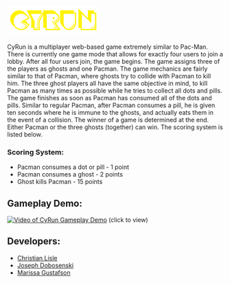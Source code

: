 ## [![CyRun](views/logo.png)](http://cyrun.herokuapp.com)
CyRun is a multiplayer web-based game extremely similar to Pac-Man. There is currently one game mode that allows for exactly four users to join a lobby. After all four users join, the game begins. The game assigns three of the players as ghosts and one Pacman. The game mechanics are fairly similar to that of Pacman, where ghosts try to collide with Pacman to kill him. The three ghost players all have the same objective in mind, to kill Pacman as many times as possible while he tries to collect all dots and pills. The game finishes as soon as Pacman has consumed all of the dots and pills. Similar to regular Pacman, after Pacman consumes a pill, he is given ten seconds where he is immune to the ghosts, and actually eats them in the event of a collision. The winner of a game is determined at the end. Either Pacman or the three ghosts (together) can win. The scoring system is listed below.

### Scoring System:
* Pacman consumes a dot or pill - 1 point
* Pacman consumes a ghost       - 2 points
* Ghost kills Pacman            - 15 points

## Gameplay Demo:
[![Video of CyRun Gameplay Demo](https://img.youtube.com/vi/cVsZwHIcCJM/0.jpg)](https://youtu.be/cVsZwHIcCJM)
(click to view)

## Developers:
* [Christian Lisle](http://christianlisle.com)
* [Joseph Dobosenski](https://www.youtube.com/redirect?q=https%3A%2F%2Fjdobo232.wixsite.com%2Fjosephdobosenski&redir_token=QUFFLUhqbFBvU05tWl9FM1RkNHVXbDZuLURfNFpjZUdiQXxBQ3Jtc0ttcmg3aWlqQVFtd2MtcDZWR1FCd0gxSTVPVUd1R0FvdnZlY2RLUmJWd3Q5cDdrMzFhU19uWVMxcUs3VlFqeE9Dd3VLdThYTTVSZEpYUko1ZTVHN3NLaGFSWGREUU4tczY4OUdjSWJ5SGZMTHdaWnJyUQ%3D%3D&event=video_description&v=cVsZwHIcCJM)
* [Marissa Gustafson](https://www.youtube.com/redirect?q=https%3A%2F%2Fgithub.com%2Fgoofyspoon%3Ftab%3Drepositories&redir_token=QUFFLUhqbjhwVndmTW5UTXo2aXR5a21LYnFXUXo1QzFnUXxBQ3Jtc0tsbmdaZVllTE5TaUZxM1d1bUptLW9JTzlGWlg5Nkl6czByQ0tfOGk0X2RrMkhrRDFsUUNSMy1zWS0wNm92NXQ1MW9vUXdHZ1lLOWFyLUtXcW5FWVZvRXZsMXE4dmZtTjVPbEREdW81dUdFTkRUbWJTMA%3D%3D&event=video_description&v=cVsZwHIcCJM)
